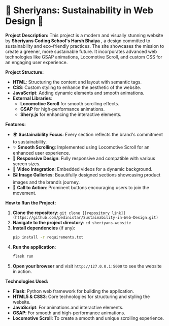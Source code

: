 # 🌿 Sheriyans: Sustainability in Web Design 🌿

**Project Description:**
This project is a modern and visually stunning website by **Sheriyans Coding School's Harsh Bhaiya** , a design committed to sustainability and eco-friendly practices. The site showcases the mission to create a greener, more sustainable future. It incorporates advanced web technologies like GSAP animations, Locomotive Scroll, and custom CSS for an engaging user experience.

**Project Structure:**

- **HTML**: Structuring the content and layout with semantic tags.
- **CSS**: Custom styling to enhance the aesthetic of the website.
- **JavaScript**: Adding dynamic elements and smooth animations.
- **External Libraries**: 
  - **Locomotive Scroll** for smooth scrolling effects.
  - **GSAP** for high-performance animations.
  - **Shery.js** for enhancing the interactive elements.
  
**Features:**

- 🌍 **Sustainability Focus**: Every section reflects the brand's commitment to sustainability.
- ✨ **Smooth Scrolling**: Implemented using Locomotive Scroll for an enhanced user experience.
- 🎨 **Responsive Design**: Fully responsive and compatible with various screen sizes.
- 🎥 **Video Integration**: Embedded videos for a dynamic background.
- 🖼️ **Image Galleries**: Beautifully designed sections showcasing product images and the brand’s journey.
- 🎯 **Call to Action**: Prominent buttons encouraging users to join the movement.

**How to Run the Project:**

1. **Clone the repository**: `git clone [[repository link]](https://github.com/pedinistar/Sustainability-in-Web-Design.git)`
2. **Navigate to the project directory**: `cd sheriyans-website`
3. **Install dependencies** (if any): 
   ```bash
   pip install -r requirements.txt
   ```
4. **Run the application**:
   ```bash
   flask run
   ```
5. **Open your browser** and visit `http://127.0.0.1:5000` to see the website in action.

**Technologies Used:**

- **Flask**: Python web framework for building the application.
- **HTML5 & CSS3**: Core technologies for structuring and styling the website.
- **JavaScript**: For animations and interactive elements.
- **GSAP**: For smooth and high-performance animations.
- **Locomotive Scroll**: To create a smooth and unique scrolling experience.
